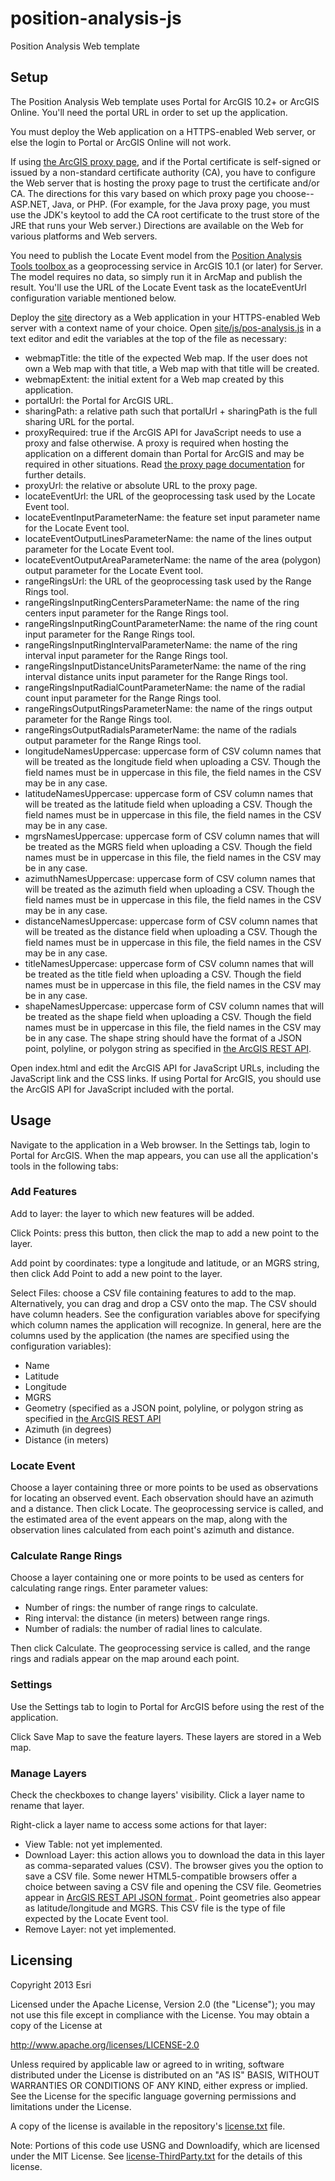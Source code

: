 position-analysis-js
====================

Position Analysis Web template

## Setup

The Position Analysis Web template uses Portal for ArcGIS 10.2+ or ArcGIS Online. You'll need the portal URL
in order to set up the application.

You must deploy the Web application on a HTTPS-enabled Web server, or else the login to Portal or ArcGIS 
Online will not work.

If using [the ArcGIS proxy page](http://developers.arcgis.com/en/javascript/jshelp/ags_proxy.html),
and if the Portal certificate is self-signed or issued by a non-standard certificate authority (CA), you
have to configure the Web server that is hosting the proxy page to trust the certificate and/or CA. The
directions for this vary based on which proxy page you choose--ASP.NET, Java, or PHP. (For example, for
the Java proxy page, you must use the JDK's keytool to add the CA root certificate to the trust store of
the JRE that runs your Web server.) Directions are available on the Web for various platforms and Web
servers.

You need to publish the Locate Event model from the [Position Analysis Tools toolbox
](https://github.com/Esri/defense-and-intel-analysis-toolbox/blob/master/toolboxes/Position%20Analysis%20Tools.tbx)
as a geoprocessing service in ArcGIS 10.1 (or later) for Server. The model requires no data, so simply run
it in ArcMap and publish the result. You'll use the URL of the Locate Event task as the locateEventUrl
configuration variable mentioned below.

Deploy the [site](site) directory as a Web application in your HTTPS-enabled Web server with a context
name of your choice. Open [site/js/pos-analysis.js](site/js/pos-analysis.js) in a text editor and edit the
variables at the top of the file as necessary:

- webmapTitle: the title of the expected Web map. If the user does not own a Web map with that title,
               a Web map with that title will be created.
- webmapExtent: the initial extent for a Web map created by this application.
- portalUrl: the Portal for ArcGIS URL.
- sharingPath: a relative path such that portalUrl + sharingPath is the full sharing URL for the portal.
- proxyRequired: true if the ArcGIS API for JavaScript needs to use a proxy and false otherwise.
                 A proxy is required when hosting the application on a different domain than Portal
                 for ArcGIS and may be required in other situations. Read
                 [the proxy page documentation](http://developers.arcgis.com/en/javascript/jshelp/ags_proxy.html)
                 for further details.
- proxyUrl: the relative or absolute URL to the proxy page.
- locateEventUrl: the URL of the geoprocessing task used by the Locate Event tool.
- locateEventInputParameterName: the feature set input parameter name for the Locate Event tool.
- locateEventOutputLinesParameterName: the name of the lines output parameter for the Locate Event tool.
- locateEventOutputAreaParameterName: the name of the area (polygon) output parameter for the Locate Event tool.
- rangeRingsUrl: the URL of the geoprocessing task used by the Range Rings tool.
- rangeRingsInputRingCentersParameterName: the name of the ring centers input parameter for the Range Rings tool.
- rangeRingsInputRingCountParameterName: the name of the ring count input parameter for the Range Rings tool.
- rangeRingsInputRingIntervalParameterName: the name of the ring interval input parameter for the Range Rings tool.
- rangeRingsInputDistanceUnitsParameterName: the name of the ring interval distance units input parameter for the
                                             Range Rings tool.
- rangeRingsInputRadialCountParameterName: the name of the radial count input parameter for the Range Rings tool.
- rangeRingsOutputRingsParameterName: the name of the rings output parameter for the Range Rings tool.
- rangeRingsOutputRadialsParameterName: the name of the radials output parameter for the Range Rings tool.
- longitudeNamesUppercase: uppercase form of CSV column names that will be treated as the longitude field
                           when uploading a CSV. Though the field names must be in uppercase in this file,
                           the field names in the CSV may be in any case.
- latitudeNamesUppercase: uppercase form of CSV column names that will be treated as the latitude field
                          when uploading a CSV. Though the field names must be in uppercase in this file,
                          the field names in the CSV may be in any case.
- mgrsNamesUppercase: uppercase form of CSV column names that will be treated as the MGRS field
                      when uploading a CSV. Though the field names must be in uppercase in this file,
                      the field names in the CSV may be in any case.
- azimuthNamesUppercase: uppercase form of CSV column names that will be treated as the azimuth field
                         when uploading a CSV. Though the field names must be in uppercase in this file,
                         the field names in the CSV may be in any case.
- distanceNamesUppercase: uppercase form of CSV column names that will be treated as the distance field
                          when uploading a CSV. Though the field names must be in uppercase in this file,
                          the field names in the CSV may be in any case.
- titleNamesUppercase: uppercase form of CSV column names that will be treated as the title field
                       when uploading a CSV. Though the field names must be in uppercase in this file,
                       the field names in the CSV may be in any case.
- shapeNamesUppercase: uppercase form of CSV column names that will be treated as the shape field
                       when uploading a CSV. Though the field names must be in uppercase in this file,
                       the field names in the CSV may be in any case. The shape string should have the
                       format of a JSON point, polyline, or polygon string as specified in [the ArcGIS
                       REST API](http://resources.arcgis.com/en/help/arcgis-rest-api/index.html#/Geometry_Objects/02r3000000n1000000/).


Open index.html and edit the ArcGIS API for JavaScript URLs, including the JavaScript link and the CSS
links. If using Portal for ArcGIS, you should use the ArcGIS API for JavaScript included with the portal.

## Usage

Navigate to the application in a Web browser. In the Settings tab, login to Portal for ArcGIS. When the map
appears, you can use all the application's tools in the following tabs:

### Add Features

Add to layer: the layer to which new features will be added.

Click Points: press this button, then click the map to add a new point to the layer.

Add point by coordinates: type a longitude and latitude, or an MGRS string, then click Add Point to add a
new point to the layer.

Select Files: choose a CSV file containing features to add to the map. Alternatively, you can drag and
drop a CSV onto the map.
The CSV should have column headers. See the configuration variables above for specifying which column
names the application
will recognize. In general, here are the columns used by the application (the names are specified using
the configuration variables):

- Name
- Latitude
- Longitude
- MGRS
- Geometry (specified as a JSON point, polyline, or polygon string as specified in [the ArcGIS REST API
           ](http://resources.arcgis.com/en/help/arcgis-rest-api/index.html#/Geometry_Objects/02r3000000n1000000/)
- Azimuth (in degrees)
- Distance (in meters)
           
### Locate Event

Choose a layer containing three or more points to be used as observations for locating an observed event.
Each observation should have an azimuth and a distance. Then click Locate. The geoprocessing service is
called, and the estimated area of the event appears on the map, along with the observation lines calculated
from each point's azimuth and distance.

### Calculate Range Rings

Choose a layer containing one or more points to be used as centers for calculating range rings. Enter parameter values:

- Number of rings: the number of range rings to calculate.
- Ring interval: the distance (in meters) between range rings.
- Number of radials: the number of radial lines to calculate.

Then click Calculate. The geoprocessing service is called, and the range rings and radials appear on the map
around each point.

### Settings

Use the Settings tab to login to Portal for ArcGIS before using the rest of the application.

Click Save Map to save the feature layers. These layers are stored in a Web map.

### Manage Layers

Check the checkboxes to change layers' visibility. Click a layer name to rename that layer.

Right-click a layer name to access some actions for that layer:

- View Table: not yet implemented.
- Download Layer: this action allows you to download the data in this layer as comma-separated values (CSV).
                  The browser gives you the option to save a CSV file. Some newer HTML5-compatible browsers
                  offer a choice between saving a CSV file and opening the CSV file. Geometries appear in
                  [ArcGIS REST API JSON format
                  ](http://resources.arcgis.com/en/help/arcgis-rest-api/index.html#/Geometry_Objects/02r3000000n1000000/).
                  Point geometries also appear as latitude/longitude and MGRS. This CSV file is the type of
                  file expected by the Locate Event tool.
- Remove Layer: not yet implemented.

## Licensing

Copyright 2013 Esri

Licensed under the Apache License, Version 2.0 (the "License");
you may not use this file except in compliance with the License.
You may obtain a copy of the License at

   http://www.apache.org/licenses/LICENSE-2.0

Unless required by applicable law or agreed to in writing, software
distributed under the License is distributed on an "AS IS" BASIS,
WITHOUT WARRANTIES OR CONDITIONS OF ANY KIND, either express or implied.
See the License for the specific language governing permissions and
limitations under the License.

A copy of the license is available in the repository's
[license.txt](license.txt) file.

Note: Portions of this code use USNG and Downloadify, which are licensed under the MIT License.
See [license-ThirdParty.txt](license-ThirdParty.txt) for the details 
of this license.